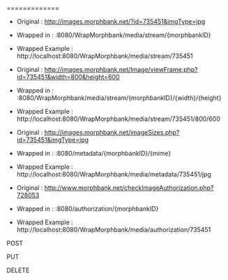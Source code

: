 =============

- Original : http://images.morphbank.net/?id=735451&imgType=jpg

- Wrapped in : <server>:8080/WrapMorphbank/media/stream/{morphbankID}

- Wrapped Example : http://localhost:8080/WrapMorphbank/media/stream/735451



- Original : http://images.morphbank.net/Image/viewFrame.php?id=735451&width=800&height=600

- Wrapped in : <server>:8080/WrapMorphbank/media/stream/{morphbankID}/{width}/{height}

- Wrapped Example : http://localhost:8080/WrapMorphbank/media/stream/735451/800/600


- Original : http://images.morphbank.net/imageSizes.php?id=735451&imgType=jpg

- Wrapped in : <server>:8080/metadata/{morphbankID}/{mime}

- Wrapped Example : http://localhost:8080/WrapMorphbank/media/metadata/735451/jpg


- Original : http://www.morphbank.net/checkImageAuthorization.php?728053

- Wrapped in : <server>:8080/authorization/{morphbankID}

- Wrapped Example : http://localhost:8080/WrapMorphbank/media/authorization/735451


POST 

PUT

DELETE


